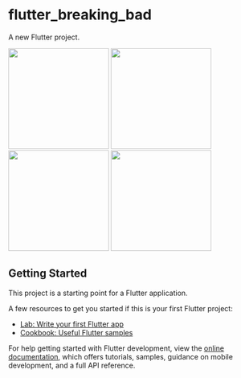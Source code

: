 # flutter_breaking_bad

A new Flutter project.


<p float="left">
<img src="https://user-images.githubusercontent.com/44236713/179390501-d52d41b8-6497-4f7b-ab86-3d8766fd17f8.png" width="200">
<img src="https://user-images.githubusercontent.com/44236713/179390503-7f40d67f-8f84-4052-9cbd-ab0e4cce1ac4.png" width="200">
<img src="https://user-images.githubusercontent.com/44236713/179390505-09b1a9b4-5a42-4454-8c85-efecede49e78.png" width="200">
<img src="https://user-images.githubusercontent.com/44236713/179390507-35da3f6b-9f12-42a6-b170-93deb5a64f22.png" width="200">
</p>

## Getting Started



This project is a starting point for a Flutter application.

A few resources to get you started if this is your first Flutter project:

- [Lab: Write your first Flutter app](https://docs.flutter.dev/get-started/codelab)
- [Cookbook: Useful Flutter samples](https://docs.flutter.dev/cookbook)

For help getting started with Flutter development, view the
[online documentation](https://docs.flutter.dev/), which offers tutorials,
samples, guidance on mobile development, and a full API reference.

